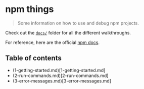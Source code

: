 # npm things

> Some information on how to use and debug npm projects.

Check out the [`docs/`](docs/) folder for all the different walkthroughs.

For reference, here are the official [npm docs](https://docs.npmjs.com/).

## Table of contents

* (1-getting-started.md)[1-getting-started.md]
* (2-run-commands.md)[2-run-commands.md]
* (3-error-messages.md)[3-error-messages.md]
